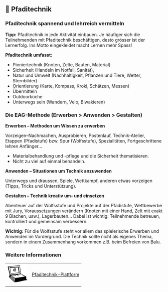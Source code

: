 📕 Pfaditechnik
---------------

### Pfaditechnik spannend und lehrreich vermitteln

**Tipp:** Pfaditechnik in jede Aktivität einbauen. Je häufiger sich die Teilnehmenden mit Pfaditechnik beschäftigen, desto grösser ist der Lernerfolg. Ins Motto eingekleidet macht Lernen mehr Spass!

**Pfaditechnik umfasst:**

- Pioniertechnik (Knoten, Zelte, Bauten, Material)
- Sicherheit (Handeln im Notfall, Sanität),
- Natur und Umwelt (Nachhaltigkeit, Pflanzen und Tiere, Wetter, Sternbilder)
- Orientierung (Karte, Kompass, Kroki, Schätzen, Messen)
- Übermitteln
- Outdoorküche
- Unterwegs sein (Wandern, Velo, Biwakieren)

### Die EAG-Methode (Erwerben > Anwenden > Gestalten)

**Erwerben – Methoden um Wissen zu erwerben**

Vorzeigen–Nachmachen, Ausprobieren, Postenlauf, Technik-Atelier, Etappen (Pfadistufe) bzw. Spur (Wolfsstufe), Spezialitäten, Fortgeschrittene lehren Anfänger...

- Materialbehandlung und -pflege und die Sicherheit thematisieren.
- Nicht zu viel auf einmal behandeln.

**Anwenden – Situationen um Technik anzuwenden**

Unterwegs und draussen, Spiele, Wettkampf, anderen etwas vorzeigen (Tipps, Tricks und Unterstützung).

**Gestalten – Technik kreativ um- und einsetzen**

Abenteuer auf der Wolfsstufe und Projekte auf der Pfadistufe, Wettbewerbe mit Jury, Voraussetzungen verändern (Knoten mit einer Hand, Zelt mit exakt 9 Blachen, usw.), Lagerbauten...
Dabei ist wichtig: Teilnehmende betreuen, kontrolliert und gemeinsam verbessern.

**Wichtig:** Für die Wolfsstufe steht vor allem das spielerische Erwerben und Anwenden im Vordergrund. Die Technik sollte nicht als eigenes Thema, sondern in einem Zusammenhang vorkommen z.B. beim Befreien von Balu.





### Weitere Informationen
| | |
|---|---|
| ![](images/piktos/www.png) | [Pfaditechnik-Plattform][1] |

[1]: http://pfaditechnik.pbs.ch